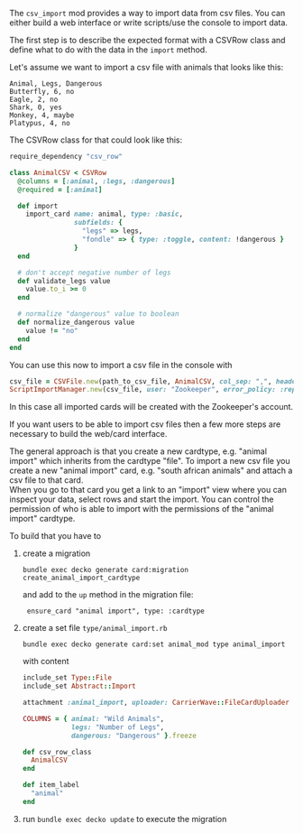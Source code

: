 The `csv_import` mod provides a way to import data from csv files.
You can either build a web interface or write scripts/use the console to import data.

The first step is to describe the expected format with a CSVRow class and define what to do with the data in the `import` method.

Let's assume we want to import a csv file with animals that looks like this:
```csv
Animal, Legs, Dangerous
Butterfly, 6, no
Eagle, 2, no
Shark, 0, yes
Monkey, 4, maybe
Platypus, 4, no
```

The CSVRow class for that could look like this:

```ruby
require_dependency "csv_row"

class AnimalCSV < CSVRow
  @columns = [:animal, :legs, :dangerous]
  @required = [:animal]

  def import
    import_card name: animal, type: :basic,
                subfields: {
                  "legs" => legs,
                  "fondle" => { type: :toggle, content: !dangerous }
                }
  end

  # don't accept negative number of legs
  def validate_legs value
    value.to_i >= 0
  end

  # normalize "dangerous" value to boolean
  def normalize_dangerous value
    value != "no"
  end
end
```

You can use this now to import a csv file in the console with
```ruby
csv_file = CSVFile.new(path_to_csv_file, AnimalCSV, col_sep: ",", headers: true)
ScriptImportManager.new(csv_file, user: "Zookeeper", error_policy: :report).import
```
In this case all imported cards will be created with the Zookeeper's account. 

If you want users to be able to import csv files then a few more steps are necessary to build the web/card interface.

The general approach is that you create a new cardtype, e.g. "animal import" which inherits from the cardtype "file".
To import a new csv file you create a new "animal import" card, e.g. "south african animals" and attach a csv file to that card.  
When you go to that card you get a link to an "import" view where you can inspect your data, select rows and start the import. You can control the permission of who is able to import with the permissions of the "animal import" cardtype.

To build that you have to

1. create a migration
    ```
    bundle exec decko generate card:migration create_animal_import_cardtype
    ```
   and add to the `up` method in the migration file:
   ```
    ensure_card "animal import", type: :cardtype
   ```
2. create a set file `type/animal_import.rb` 
    ```
    bundle exec decko generate card:set animal_mod type animal_import
    ```
      with content
    ```ruby
    include_set Type::File
    include_set Abstract::Import
    
    attachment :animal_import, uploader: CarrierWave::FileCardUploader
    
    COLUMNS = { animal: "Wild Animals",
                legs: "Number of Legs",
                dangerous: "Dangerous" }.freeze
    
    def csv_row_class
      AnimalCSV
    end
    
    def item_label
      "animal"
    end
    ```
3. run `bundle exec decko update` to execute the migration